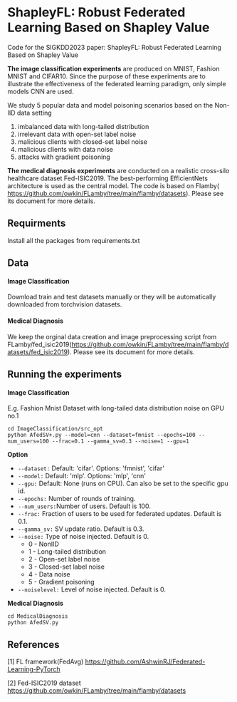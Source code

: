 # ShapleyFL: Robust Federated Learning Based on Shapley Value

Code for the SIGKDD2023 paper: ShapleyFL: Robust Federated Learning Based on Shapley Value

**The image classification experiments** are produced on MNIST, Fashion MNIST and CIFAR10. Since the purpose of these experiments are to illustrate the effectiveness of the federated learning paradigm, only simple models CNN are used.

We study 5 popular data and model poisoning scenarios based on the Non-IID data setting

1. imbalanced data with long-tailed distribution
2. irrelevant data with open-set label noise
3. malicious clients with closed-set label noise
4. malicious clients with data noise
5. attacks with gradient poisoning

**The medical diagnosis experiments** are conducted on a realistic cross-silo healthcare dataset Fed-ISIC2019. The best-performing EfficientNets architecture is used as the central model. The code is based on Flamby( https://github.com/owkin/FLamby/tree/main/flamby/datasets). Please see its document for more details.

## Requirments

Install all the packages from requirements.txt

## Data

#### **Image Classification**

Download train and test datasets manually or they will be automatically downloaded from torchvision datasets.

#### **Medical Diagnosis**

We keep the orginal data creation and image preprocessing script from FLamby/fed_isic2019(https://github.com/owkin/FLamby/tree/main/flamby/datasets/fed_isic2019). Please see its document for more details.

## Running the experiments

#### **Image Classification**

E.g. Fashion Mnist Dataset with long-tailed data distribution noise on GPU no.1 

```shell
cd ImageClassification/src_opt
python AfedSV+.py --model=cnn --dataset=fmnist --epochs=100 --num_users=100 --frac=0.1 --gamma_sv=0.3 --noise=1 --gpu=1
```

**Option**

* ```--dataset:```  Default: 'cifar'. Options: 'fmnist',  'cifar'
* ```--model:```    Default: 'mlp'. Options: 'mlp', 'cnn'
* ```--gpu:```      Default: None (runs on CPU). Can also be set to the specific gpu id.
* ```--epochs:```   Number of rounds of training.
* ```--num_users:```Number of users. Default is 100.
* ```--frac:```     Fraction of users to be used for federated updates. Default is 0.1.
* ```--gamma_sv:```     SV update ratio.  Default is 0.3.
* ```--noise:```     Type of noise injected. Default is 0.
  * 0 - NonIID
  * 1 - Long-tailed distribution
  * 2 - Open-set label noise
  * 3 - Closed-set label noise
  * 4 - Data noise
  * 5 - Gradient poisoning
* ```--noiselevel:```     Level of noise injected. Default is 0.

**Medical Diagnosis**

```shell
cd MedicalDiagnosis
python AfedSV.py
```

## References

[1] FL framework(FedAvg) https://github.com/AshwinRJ/Federated-Learning-PyTorch

[2] Fed-ISIC2019 dataset https://github.com/owkin/FLamby/tree/main/flamby/datasets
